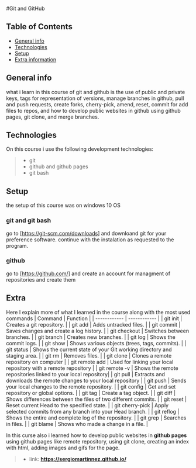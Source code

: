#Git and GitHub

## Table of Contents
* [General info](#general-info) 
* [Technologies](#technologies) 
* [Setup](#setup)
* [Extra information](#Extra)

## General info
what i learn in this course of git and github is the use of public and private keys, tags for representation of versions, manage branches in github, pull and push requests, create forks, cherry-pick, amend, reset, commit for add files to repos, and how to develop public websites in github using github pages, git clone, and merge branches.

## Technologies
On this course i use the following development technologies:
>- git
>- github and github pages
>- git bash

## Setup
the setup of this course was on windows 10 OS

### git and git bash
go to [https://git-scm.com/downloads] and downloand git for your preference software.
continue with the instalation as requested to the program.

### github
go to [https://github.com/] and create an account for managment of repositories and create them


## Extra
Here I explain more of what I learned in the course along with the most used commands
|  Command | Function  |
| ------------ | ------------ |
|  git init | Creates a git repository. |
|  git add | Adds untracked files. |
|  git commit | Saves changes and create a log history. |
|  git checkout | Switches between branches. |
|  git branch | Creates new branches. |
|  git log | Shows the commit logs. |
|  git show | Shows various objects (trees, tags, commits). |
|  git status | Shows the current state of your Git working directory and staging area. |
|  git rm | Removes files. |
|  git clone | Clones a remote repository on computer |
|  git remote add | Used for linking your local repository with a remote repository |
|  git remote -v | Shows the remote repositories linked to your local repository|
|  git pull | Extracts and downloads the remote changes to your local repository |
|   git push  | Sends your local changes to the remote repository. |
|  git config | Get and set repository or global options. |
|  git tag |  Create a tag object. |
|  git diff | Shows differences between the files of two different commits. |
|  git reset |  Reset current Head to the specified state. |
|  git cherry-pick | Apply selected commits from any branch into your Head branch. |
|  git reflog | Shows the entire and complete log of the repository. |
|  git grep | Searches in files. |
|  git blame | Shows who made a change in a file. |

In this curse also i learned how to develop public websites in **github pages** using github pages like remote repository, using git clone, creating an index with html, adding images and gifs for the page.
>- link: **https://sergiomartinnez.github.io/**
